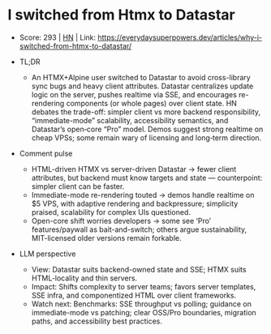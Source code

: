 # I switched from Htmx to Datastar

- Score: 293 | [HN](https://news.ycombinator.com/item?id=45536000) | Link: https://everydaysuperpowers.dev/articles/why-i-switched-from-htmx-to-datastar/

- TL;DR
  - An HTMX+Alpine user switched to Datastar to avoid cross-library sync bugs and heavy client attributes. Datastar centralizes update logic on the server, pushes realtime via SSE, and encourages re-rendering components (or whole pages) over client state. HN debates the trade-off: simpler client vs more backend responsibility, “immediate-mode” scalability, accessibility semantics, and Datastar’s open‑core “Pro” model. Demos suggest strong realtime on cheap VPSs; some remain wary of licensing and long‑term direction.

- Comment pulse
  - HTML-driven HTMX vs server-driven Datastar → fewer client attributes, but backend must know targets and state — counterpoint: simpler client can be faster.
  - Immediate-mode re-rendering touted → demos handle realtime on $5 VPS, with adaptive rendering and backpressure; simplicity praised, scalability for complex UIs questioned.
  - Open-core shift worries developers → some see ‘Pro’ features/paywall as bait-and-switch; others argue sustainability, MIT-licensed older versions remain forkable.

- LLM perspective
  - View: Datastar suits backend-owned state and SSE; HTMX suits HTML-locality and thin servers.
  - Impact: Shifts complexity to server teams; favors server templates, SSE infra, and componentized HTML over client frameworks.
  - Watch next: Benchmarks: SSE throughput vs polling; guidance on immediate-mode vs patching; clear OSS/Pro boundaries, migration paths, and accessibility best practices.
